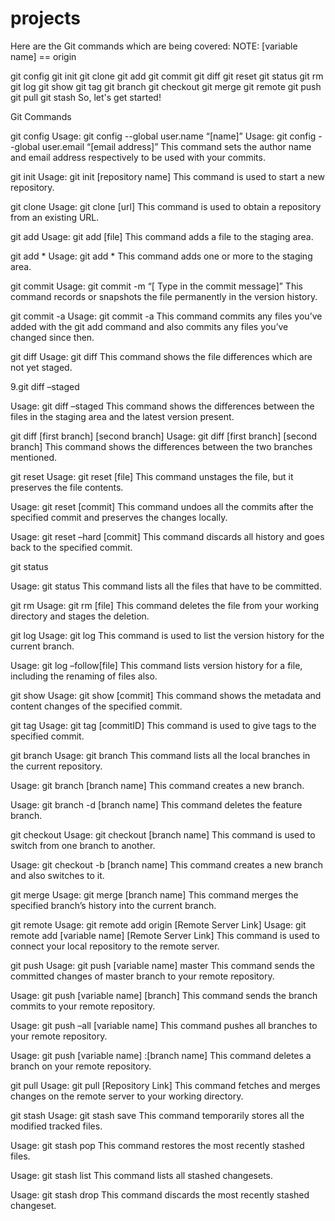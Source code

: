 # projects

Here are the Git commands which are being covered: NOTE: [variable name] == origin

git config git init git clone git add git commit git diff git reset git status git rm git log git show git tag git branch git checkout 
git merge git remote git push git pull git stash So, let's get started!

Git Commands

git config
Usage: git config --global user.name “[name]”
Usage: git config --global user.email “[email address]”
This command sets the author name and email address respectively to be used with your commits.

git init
Usage: git init [repository name] This command is used to start a new repository.

git clone
Usage: git clone [url]
This command is used to obtain a repository from an existing URL.

git add
Usage: git add [file]
This command adds a file to the staging area.

git add *
Usage: git add *
This command adds one or more to the staging area.

git commit
Usage: git commit -m “[ Type in the commit message]”
This command records or snapshots the file permanently in the version history.

git commit -a
Usage: git commit -a
This command commits any files you’ve added with the git add command and also commits any files you’ve changed since then.

git diff
Usage: git diff
This command shows the file differences which are not yet staged.

9.git diff –staged

Usage: git diff –staged This command shows the differences between the files in the staging area and the latest version present.

git diff [first branch] [second branch]
Usage: git diff [first branch] [second branch]
This command shows the differences between the two branches mentioned.

git reset
Usage: git reset [file]
This command unstages the file, but it preserves the file contents.

Usage: git reset [commit]
This command undoes all the commits after the specified commit and preserves the changes locally.

Usage: git reset –hard [commit]
This command discards all history and goes back to the specified commit.

git status

Usage: git status
This command lists all the files that have to be committed.

git rm
Usage: git rm [file]
This command deletes the file from your working directory and stages the deletion.

git log
Usage: git log
This command is used to list the version history for the current branch.

Usage: git log –follow[file]
This command lists version history for a file, including the renaming of files also.

git show
Usage: git show [commit]
This command shows the metadata and content changes of the specified commit.

git tag
Usage: git tag [commitID]
This command is used to give tags to the specified commit.

git branch
Usage: git branch
This command lists all the local branches in the current repository.

Usage: git branch [branch name]
This command creates a new branch.

Usage: git branch -d [branch name]
This command deletes the feature branch.

git checkout
Usage: git checkout [branch name]
This command is used to switch from one branch to another.

Usage: git checkout -b [branch name]
This command creates a new branch and also switches to it.

git merge
Usage: git merge [branch name]
This command merges the specified branch’s history into the current branch.

git remote
Usage: git remote add origin [Remote Server Link]
Usage: git remote add [variable name] [Remote Server Link]
This command is used to connect your local repository to the remote server.

git push
Usage: git push [variable name] master
This command sends the committed changes of master branch to your remote repository.

Usage: git push [variable name] [branch]
This command sends the branch commits to your remote repository.

Usage: git push –all [variable name]
This command pushes all branches to your remote repository.

Usage: git push [variable name] :[branch name]
This command deletes a branch on your remote repository.

git pull
Usage: git pull [Repository Link]
This command fetches and merges changes on the remote server to your working directory.

git stash
Usage: git stash save
This command temporarily stores all the modified tracked files.

Usage: git stash pop
This command restores the most recently stashed files.

Usage: git stash list
This command lists all stashed changesets.

Usage: git stash drop
This command discards the most recently stashed changeset.
